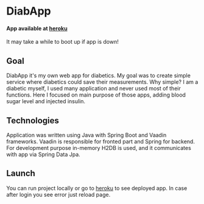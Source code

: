 # DiabApp

#### App available at [heroku](https://diabetic-app.herokuapp.com/login) <br />
It may take a while to boot up if app is down!

## Goal
DiabApp it's my own web app for diabetics.
My goal was to create simple service where diabetics could save their measurements.
Why simple? I am a diabetic myself, I used many application and never used most of their functions.
Here I focused on main purpose of those apps, adding blood sugar level and injected insulin.

## Technologies
Application was written using Java with Spring Boot and Vaadin frameworks.
Vaadin is responsible for fronted part and Spring for backend.
For development purpose in-memory H2DB is used, and it communicates with app via Spring Data Jpa.

## Launch
You can run project locally or go to [heroku](https://diabetic-app.herokuapp.com/login) to see deployed app.
In case after login you see error just reload page.
